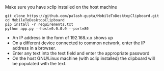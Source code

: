 Make sure you have xclip installed on the host machine

```
git clone https://github.com/palash-gupta/MobileToDesktopClipboard.git
cd MobileToDesktopClipboard
pip install -r requirements.txt
python app.py --host=0.0.0.0 --port=80
```

- An IP address in the form of 192.168.x.x shows up
- On a different device connected to common network, enter the IP address in a browser.
- Enter any text into the text field and enter the appropriate password 
- On the host GNU/Linux machine (with xclip installed) the clipboard will be populated with the text.
